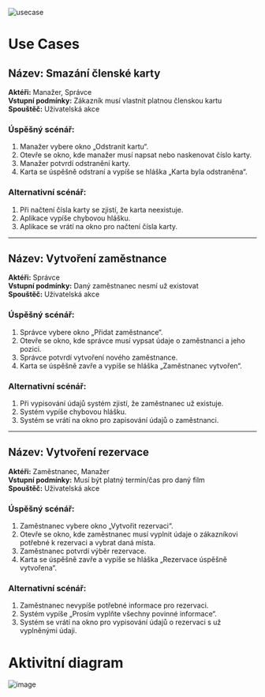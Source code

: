 
![usecase](https://github.com/user-attachments/assets/5eef73c1-b5f2-402e-b507-29628cc48052)


# Use Cases

## Název: Smazání členské karty
**Aktéři:** Manažer, Správce  
**Vstupní podmínky:** Zákazník musí vlastnit platnou členskou kartu  
**Spouštěč:** Uživatelská akce

### Úspěšný scénář:
1. Manažer vybere okno „Odstranit kartu“.
2. Otevře se okno, kde manažer musí napsat nebo naskenovat číslo karty.
3. Manažer potvrdí odstranění karty.
4. Karta se úspěšně odstraní a vypíše se hláška „Karta byla odstraněna“.

### Alternativní scénář:
1. Při načtení čísla karty se zjistí, že karta neexistuje.
2. Aplikace vypíše chybovou hlášku.
3. Aplikace se vrátí na okno pro načtení čísla karty.

---

## Název: Vytvoření zaměstnance
**Aktéři:** Správce  
**Vstupní podmínky:** Daný zaměstnanec nesmí už existovat  
**Spouštěč:** Uživatelská akce

### Úspěšný scénář:
1. Správce vybere okno „Přidat zaměstnance“.
2. Otevře se okno, kde správce musí vypsat údaje o zaměstnanci a jeho pozici.
3. Správce potvrdí vytvoření nového zaměstnance.
4. Karta se úspěšně zavře a vypíše se hláška „Zaměstnanec vytvořen“.

### Alternativní scénář:
1. Při vypisování údajů systém zjistí, že zaměstnanec už existuje.
2. Systém vypíše chybovou hlášku.
3. Systém se vrátí na okno pro zapisování údajů o zaměstnanci.

---

## Název: Vytvoření rezervace
**Aktéři:** Zaměstnanec, Manažer  
**Vstupní podmínky:** Musí být platný termín/čas pro daný film  
**Spouštěč:** Uživatelská akce

### Úspěšný scénář:
1. Zaměstnanec vybere okno „Vytvořit rezervaci“.
2. Otevře se okno, kde zaměstnanec musí vyplnit údaje o zákazníkovi potřebné k rezervaci a vybrat daná místa.
3. Zaměstnanec potvrdí výběr rezervace.
4. Karta se úspěšně zavře a vypíše se hláška „Rezervace úspěšně vytvořena“.

### Alternativní scénář:
1. Zaměstnanec nevypíše potřebné informace pro rezervaci.
2. Systém vypíše „Prosím vyplňte všechny povinné informace“.
3. Systém se vrátí na okno pro vypisování údajů o rezervaci s už vyplněnými údaji.


# Aktivitní diagram

   ![image](https://github.com/user-attachments/assets/25fd7ecd-d374-4372-9579-f06693430207)

